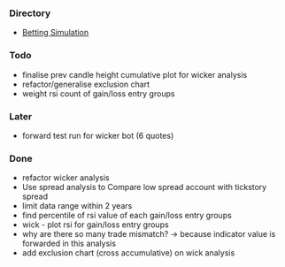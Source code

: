 ### Directory
- [Betting Simulation](./betting-simulation)

### Todo
- finalise prev candle height cumulative plot for wicker analysis
- refactor/generalise exclusion chart
- weight rsi count of gain/loss entry groups

### Later
- forward test run for wicker bot (6 quotes)

### Done
- refactor wicker analysis
- Use spread analysis to Compare low spread account with tickstory spread
- limit data range within 2 years
- find percentile of rsi value of each gain/loss entry groups
- wick - plot rsi for gain/loss entry groups
- why are there so many trade mismatch? -> because indicator value is forwarded in this analysis
- add exclusion chart (cross accumulative) on wick analysis
